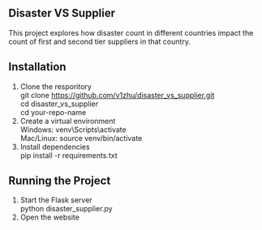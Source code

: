 ## Disaster VS Supplier

This project explores how disaster count in different countries impact the count of first and second tier suppliers in that country.

## Installation

1. Clone the resporitory  
   git clone https://github.com/v1zhu/disaster_vs_supplier.git  
   cd disaster_vs_supplier  
   cd your-repo-name
2. Create a virtual environment  
   Windows: venv\Scripts\activate  
   Mac/Linux: source venv/bin/activate
3. Install dependencies  
   pip install -r requirements.txt

## Running the Project

1. Start the Flask server  
   python disaster_supplier.py
2. Open the website
